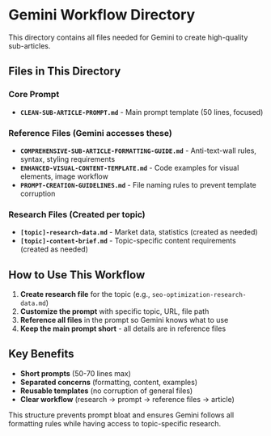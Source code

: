 # Gemini Workflow Directory

This directory contains all files needed for Gemini to create high-quality sub-articles.

## Files in This Directory

### Core Prompt
- **`CLEAN-SUB-ARTICLE-PROMPT.md`** - Main prompt template (50 lines, focused)

### Reference Files (Gemini accesses these)
- **`COMPREHENSIVE-SUB-ARTICLE-FORMATTING-GUIDE.md`** - Anti-text-wall rules, syntax, styling requirements
- **`ENHANCED-VISUAL-CONTENT-TEMPLATE.md`** - Code examples for visual elements, image workflow
- **`PROMPT-CREATION-GUIDELINES.md`** - File naming rules to prevent template corruption

### Research Files (Created per topic)
- **`[topic]-research-data.md`** - Market data, statistics (created as needed)
- **`[topic]-content-brief.md`** - Topic-specific content requirements (created as needed)

## How to Use This Workflow

1. **Create research file** for the topic (e.g., `seo-optimization-research-data.md`)
2. **Customize the prompt** with specific topic, URL, file path
3. **Reference all files** in the prompt so Gemini knows what to use
4. **Keep the main prompt short** - all details are in reference files

## Key Benefits

- **Short prompts** (50-70 lines max)
- **Separated concerns** (formatting, content, examples)
- **Reusable templates** (no corruption of general files)
- **Clear workflow** (research → prompt → reference files → article)

This structure prevents prompt bloat and ensures Gemini follows all formatting rules while having access to topic-specific research.